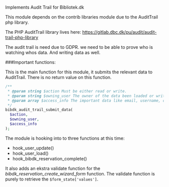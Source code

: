 Implements Audit Trail for Bibliotek.dk

This module depends on the contrib libraries module due to the AuditTrail php library.

The PHP AuditTrail library lives here: https://gitlab.dbc.dk/pu/audit/audit-trail-php-library

The audit trail is need due to GDPR. we need to be able to prove who is watching whos data. And writing data as well.

###Important functions:

 This is the main function for this module, it submits the relevant data to AuditTrail.
 There is no return value on this function.
 ```php
 /**
  * @param string $action Must be either read or write.
  * @param string $owning_user The owner of the data been loaded or written. It can be either a token or $user->uid.
  * @param array $access_info The important data like email, username, orderId etc.
  */
 bibdk_audit_trail_submit_data(
   $action,
   $owning_user,
   $access_info
 );
```
The module is hooking into to three functions at this time:
 - hook_user_update()
 - hook_user_load()
 - hook_bibdk_reservation_complete()

It also adds an ekstra validate function for the _bibdk_reservation_create_wizard_form_ function.
The validate function is purely to retrieve the `$form_state['values']`.
